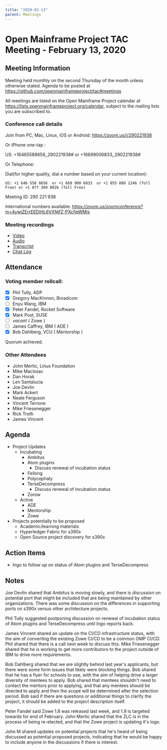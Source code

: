 ```yaml
---
title: "2020-02-13"
parent: Meetings
---
```

# Open Mainframe Project TAC Meeting - February 13, 2020

## Meeting Information

Meeting held monthly on the second Thursday of the month unless otherwise stated. Agenda to be posted at https://github.com/openmainframeproject/tac#meetings

All meetings are listed on the Open Mainframe Project calendar at https://lists.openmainframeproject.org/calendar, subject to the mailing lists you are subscribed to.

### Conference call details

Join from PC, Mac, Linux, iOS or Android: https://zoom.us/j/290221938

Or iPhone one-tap :

US: +16465588656,,290221938#  or +16699006833,,290221938#

Or Telephone:

Dial(for higher quality, dial a number based on your current location):

    US: +1 646 558 8656  or +1 669 900 6833  or +1 855 880 1246 (Toll Free) or +1 877 369 0926 (Toll Free)

Meeting ID: 290 221 938

International numbers available: https://zoom.us/zoomconference?m=4ywiZErrEEDIHL6VXNjfZ-PXcfjeWMjs

### Meeting recordings

* [Video](20200213-video.mp4)
* [Audio](20200213-audio.m4a)
* [Transcript](20200213-transcript.vtt)
* [Chat Log](20200213-chatlog.txt)

## Attendance

### Voting member rollcall:

- [X] Phil Tully, ADP
- [X] Gregory MacKinnon, Broadcom
- [ ] Enyu Wang, IBM
- [X] Peter Fandel, Rocket Software
- [X] Mark Post, SUSE
- [ ] _vacant_ ( Zowe )
- [ ] James Caffrey, IBM ( ADE )
- [X] Bob Dahlberg, VCU ( Mentorship )

Quorum achieved.

### Other Attendees

* John Mertic, Linux Foundation
* Mike MacIssac
* Dan Horak
* Len Santalucia
* Joe Devlin
* Mark Ackert
* Neale Ferguson
* Vincent Terrone
* Mike Friesenegger
* Rick Troth
* James Vincent

## Agenda

* Project Updates
  * Incubating
    * Ambitus
    * Atom plugins
      * Discuss renewal of incubation status
    * Feilong
    * Polycephaly
    * TerseDecompress
      * Discuss renewal of incubation status
    * Zorow
  * Active
    * ADE
    * Mentorship
    * Zowe
* Projects potentially to be proposed
  * Academic/learning materials
  * Hyperledger Fabric for s390x
  * Open Source project discovery for s390x

## Action Items

- Ingo to follow up on status of Atom plugins and TerseDecompress

## Notes

Joe Devlin shared that Ambitus is moving slowly, and there is discussion on potential port that might be included that are being maintained by other organizations. There was some discussion on the differences in supporting ports on s390x versus other architecture projects.

Phil Tully suggested postponing discussion on renewal of incubation status of Atom plugins and TerseDecompress until Ingo reports back.

James Vincent shared an update on the CI/CD infrastructure status, with the aim of converting the existing Zowe CI/CD to be a common OMP CI/CD. Phil shared that there is a call next week to discuss this. Mike Friesenegger shared that he is working to get more contributors to the project outside of IBM to drive more requirements.

Bob Dahlberg shared that we are slightly behind last year's applicants, but there were some form issues that likely were blocking things. Bob shared that he has a flyer for schools to use, with the aim of helping drive a larger diversity of mentees to apply. Bob shared that mentees shouldn't need to contact the mentors prior to applying, and that any mentees should be directed to apply and then the scope will be determined after the selection period. Bob said if there are questions or additional things to clarify the project, it should be added to the project description itself.

Peter Fandel said Zowe 1.8 was released last week, and 1.9 is targeted towards for end of February. John Mertic shared that the ZLC is in the process of being re-elected, and that the Zowe project is updating it's logo.

John M shared updates on potential projects that he's heard of being discussed as potential proposed projects, indicating that he would be happy to include anyone in the discussions if there is interest.

